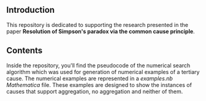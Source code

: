 ## Introduction
This repository is dedicated to supporting the research presented in the paper **Resolution of Simpson's paradox via the common cause principle**. 

## Contents

Inside the repository, you'll find the pseudocode of the numerical search algorithm which was used for generation of numerical examples of a tertiary cause. The numerical examples are represented in a *examples.nb* *Mathematica* file. These examples are designed to show the instances of causes that support aggregation, no aggregation and neither of them. 
